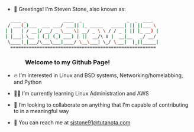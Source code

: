 - 🖖 Greetings! I'm Steven Stone, also known as:

  
```bash
  ____ _              ____  _                 _  _  ____  
 / ___(_)___  ___ ___/ ___|| |_ _____   _____| || ||___ \  
| |   | / __|/ __/ _ \___ \| __/ _ \ \ / / _ | || |_ __) |  
| |___| \__ | (_| (_) ___) | ||  __/\ V |  __|__   _/ __/  
 \____|_|___/\___\___|____/ \__\___| \_/ \___|  |_||_____|
  =======================================================
```
### $~~~~~~~~~~~~~$ Welcome to my Github Page!  



- 🔥 I’m interested in Linux and BSD systems, Networking/homelabbing, and Python
  
- 🧙‍♂️ I’m currently learning Linux Administration and AWS 
  
- 💯 I’m looking to collaborate on anything that I'm capable of contributing to in a meaningful way
  
- 🐧 You can reach me at sjstone91@tutanota.com

